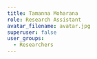 ```yaml
---
title: Tamanna Moharana
role: Research Assistant
avatar_filename: avatar.jpg
superuser: false
user_groups:
  - Researchers
---
```

